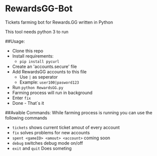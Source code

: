 # RewardsGG-Bot
Tickets farming bot for Rewards.GG written in Python

This tool needs python 3 to run

##Usage:
 * Clone this repo
 * Install requirements:
   * `pip install pycurl`
 * Create an 'accounts.secure' file
 * Add RewardsGG accounts to this file
   * Use `|` as seperator
   * Example: `user100|pasword123`
 * Run `python RewardsGG.py`
 * Farming process will run in background
 * Enter `fix`
 * Done - That`s it

##Avaible Commands:
While farming process is running you can use the following commands

 * `tickets` shows current ticket amout of every account
 * `fix` solves problems for new accounts
 * `spent <gameID> <amout> <account>` coming soon
 * `debug` switches debug mode on/off
 * `exit` and `quit` Does someting
